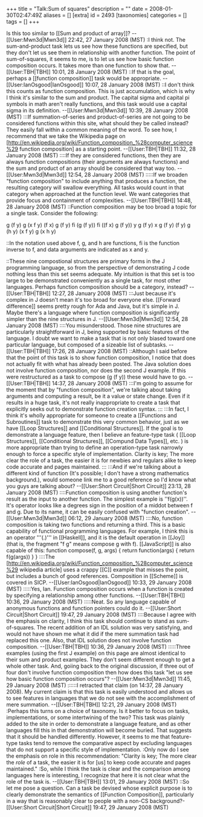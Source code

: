 +++
title = "Talk:Sum of squares"
description = ""
date = 2008-01-30T02:47:49Z
aliases = []
[extra]
id = 2493
[taxonomies]
categories = []
tags = []
+++

Is this too similar to [[Sum and product of array]]? --[[User:Mwn3d|Mwn3d]] 22:42, 27 January 2008 (MST)
:I think not. The sum-and-product task lets us see how these functions are specified, but they don't let us see them in relationship with another function. The point of sum-of-squares, it seems to me, is to let us see how basic function composition occurs. It takes more than one function to show that. --[[User:TBH|TBH]] 10:01, 28 January 2008 (MST)
::If that is the goal, perhaps a [[function composition]] task would be appropriate. --[[User:IanOsgood|IanOsgood]] 10:07, 28 January 2008 (MST)
::I don't think this counts as function composition. This is just accumulation, which is why I think it's similar to the sum and product. The capital sigma and capital pi symbols in math aren't really functions, and this task would use a capital sigma in its definition. --[[User:Mwn3d|Mwn3d]] 10:39, 28 January 2008 (MST)
:::If summation-of-series and product-of-series are not going to be considered functions within this site, what should they be called instead? They easily fall within a common meaning of the word. To see how, I recommend that we take the Wikipedia page on [http://en.wikipedia.org/wiki/Function_composition_%28computer_science%29 function composition] as a starting point. --[[User:TBH|TBH]] 11:32, 28 January 2008 (MST)
::::If they are considered functions, then they are always function compositions (their arguments are always functions) and the sum and product of an array should be considered that way too. --[[User:Mwn3d|Mwn3d]] 12:54, 28 January 2008 (MST)
:::::If we broaden "function composition" to include anything that produces a function, the resulting category will swallow everything. All tasks would count in that category when approached at the function level. We want categories that provide focus and containment of complexities. --[[User:TBH|TBH]] 14:48, 28 January 2008 (MST)
::Function composition may be too broad a topic for a single task. Consider the following:

 g (f y)
 g (x f y)
 (f x) g (f y)
 fi (g (f y))
 fi ((f x) g (f y))
 y g (f y)
 x g (f y)
 (f y) g (h y)
 (x f y) g (x h y)

::In the notation used above f, g, and h are functions, fi is the function inverse to f, and data arguments are indicated as x and y.

::These nine compostional structures are primary forms in the J programming language, so from the perspective of demonstrating J code nothing less than this set seems adequate. My intuition is that this set is too large to be demonstrated conveniently as a single task, for most other languages. Perhaps function composition should be a category, instead? --[[User:TBH|TBH]] 12:27, 28 January 2008 (MST)
:::Just because it's complex in J doesn't mean it's too broad for everyone else. [[Forward difference]] seems pretty rough for Ada and Java, but it's simple in J. Maybe there's a language where function composition is significantly simpler than the nine structures in J. --[[User:Mwn3d|Mwn3d]] 12:54, 28 January 2008 (MST)
::::You misunderstood. Those nine structures are particularly straightforward in J, being supported by basic features of the language. I doubt we want to make a task that is not only biased toward one particular language, but composed of a sizeable list of subtasks. --[[User:TBH|TBH]] 17:26, 28 January 2008 (MST)
::Although I said before that the point of this task is to show function composition, I notice that does not actually fit with what has already been posted. The Java solution does not involve function composition, nor does the second J example. If this were restructured as a task to compose (g (f y)) these would have to go. --[[User:TBH|TBH]] 14:37, 28 January 2008 (MST)
:::I'm going to assume for the moment that by "function composition", we're talking about taking arguments and computing a result, be it a value or state change.  Even if it results in a huge task, it's not really inappropriate to create a task that explicitly seeks out to demonstrate function creation syntax.
:::
:::In fact, I think it's wholly appropriate for someone to create a [[Functions and Subroutines]] task to demonstrate this very common behavior, just as we have [[Loop Structures]] and [[Conditional Structures]].  If the goal is to demonstrate a language feature, then  I believe an feature-type task ( [[Loop Structures]], [[Conditional Structures]], [[Compund Data Types]], etc. ) is more appropriate than trying to define an operation-type task narrowly enough to force a specific style of implementation.  Clarity is key; The more clear the role of a task, the easier it is for newbies and regulars alike to keep code accurate and pages maintained.
:::
:::And if we're talking about a different kind of function (It's possible; I don't have a strong mathematics background.), would someone link me to a good reference so I'd know what you guys are talking about? --[[User:Short Circuit|Short Circuit]] 23:13, 28 January 2008 (MST)
::::Function composition is using another function's result as the input to another function. The simplest example is ''f(g(x))''. It's operator looks like a degrees sign in the position of a middot between f and g. Due to its name, it can be easily confused with "function creation". --[[User:Mwn3d|Mwn3d]] 06:12, 29 January 2008 (MST)
::::No, function composition is taking two functions and returning a third. This is a basic capability of functional programming languages. For example, I think this is an operator '''(.)''' in [[Haskell]], and it is the default operation in [[Joy]] (that is, the fragment "f g" means compose g with f).  [[JavaScript]] is also capable of this:
 function compose(f, g, args) { return function(args) { return f(g(args)) } }
::::The [http://en.wikipedia.org/wiki/Function_composition_%28computer_science%29 wikipedia article] uses a crappy [[C]] example that misses the point, but includes a bunch of good references. Composition in [[Scheme]] is covered in SICP. --[[User:IanOsgood|IanOsgood]] 10:33, 29 January 2008 (MST)
:::::Yes, Ian.  Function composition occurs when a function is created by specifying a relationship among other functions. --[[User:TBH|TBH]] 10:36, 29 January 2008 (MST)
:::::Neat.  So any language capable of anonymous functions and function pointers could do it. --[[User:Short Circuit|Short Circuit]] 19:47, 29 January 2008 (MST)
::::Because I agree with the emphasis on clarity, I think this task should continue to stand as sum-of-squares. The recent addition of an IDL solution was very satisfying, and would not have shown me what it did if the mere summation task had replaced this one. Also, that IDL solution does not involve function composition. --[[User:TBH|TBH]] 10:36, 29 January 2008 (MST)
:::::Three examples (using the first J example) on this page are almost identical to their sum and product examples. They don't seem different enough to get a whole other task. And, goiing back to the original discussion, if three out of four don't involve function composition then how does this task "let us see how basic function composition occurs"? --[[User:Mwn3d|Mwn3d]] 11:45, 29 January 2008 (MST)
::::::I retracted that claim (on 14:37, 28 January 2008). My current claim is that this task is easily understood and allows us to see features in languages that we do not see with the accomplishment of mere summation. --[[User:TBH|TBH]] 12:21, 29 January 2008 (MST)
:Perhaps this turns on a choice of taxonomy. Is it better to focus on tasks, implementations, or some intertwining of the two? This task was plainly added to the site in order to demonstrate a language feature, and as other languages fill this in that demonstration will become buried. That suggests that it should be handled differently. However, it seems to me that feature-type tasks tend to remove the comparative aspect by excluding languages that do not support a specific style of implementation. 
:Only now do I see the emphasis on role in this recommendation: "Clarity is key; The more clear the *role* of a task, the easier it is for [us] to keep code accurate and pages maintained."
:So, while I think the task is clear and the comparison among languages here is interesting, I recognize that here it is not clear what the role of the task is. --[[User:TBH|TBH]] 13:01, 29 January 2008 (MST)
::So let me pose a question. Can a task be devised whose explicit purpose is to clearly demonstrate the semantics of [[Function Composition]], particularly in a way that is reasonably clear to people with a non-CS background?-[[User:Short Circuit|Short Circuit]] 19:47, 29 January 2008 (MST)
